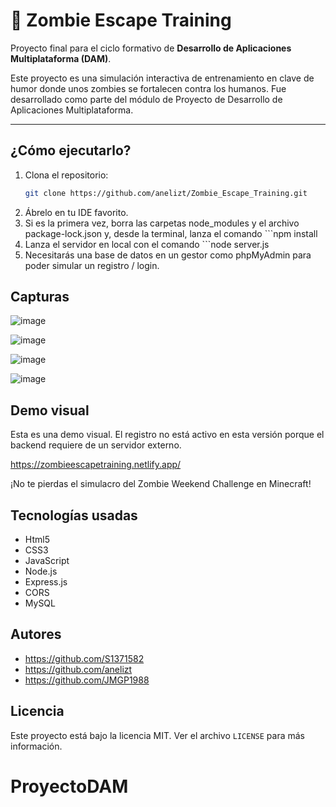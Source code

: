 # 🧟 Zombie Escape Training

Proyecto final para el ciclo formativo de **Desarrollo de Aplicaciones Multiplataforma (DAM)**.

Este proyecto es una simulación interactiva de entrenamiento en clave de humor donde unos zombies se fortalecen contra los humanos. Fue desarrollado como parte del módulo de Proyecto de Desarrollo de Aplicaciones Multiplataforma.

---

## ¿Cómo ejecutarlo?

1. Clona el repositorio:
   ```bash
   git clone https://github.com/anelizt/Zombie_Escape_Training.git
2. Ábrelo en tu IDE favorito.
3. Si es la primera vez, borra las carpetas node_modules y el archivo package-lock.json y, desde la terminal, lanza el comando ```npm install
4. Lanza el servidor en local con el comando ```node server.js
5. Necesitarás una base de datos en un gestor como phpMyAdmin para poder simular un registro / login.

## Capturas

![image](https://github.com/user-attachments/assets/bb165b40-7ca4-4c72-b235-31e54083910e)

![image](https://github.com/user-attachments/assets/8858bb67-a2bb-4c6f-bed8-42e6162df513)

![image](https://github.com/user-attachments/assets/82ee09ac-360d-45ca-b190-accde3040a21)

![image](https://github.com/user-attachments/assets/ea07cde6-4c61-4deb-b557-7c8064e6a8ce)

## Demo visual

Esta es una demo visual. El registro no está activo en esta versión porque el backend requiere de un servidor externo.

https://zombieescapetraining.netlify.app/

¡No te pierdas el simulacro del Zombie Weekend Challenge en Minecraft!

## Tecnologías usadas

- Html5
- CSS3
- JavaScript
- Node.js
- Express.js
- CORS
- MySQL

## Autores

- https://github.com/S1371582
- https://github.com/anelizt
- https://github.com/JMGP1988

## Licencia

Este proyecto está bajo la licencia MIT. Ver el archivo `LICENSE` para más información.

# ProyectoDAM

